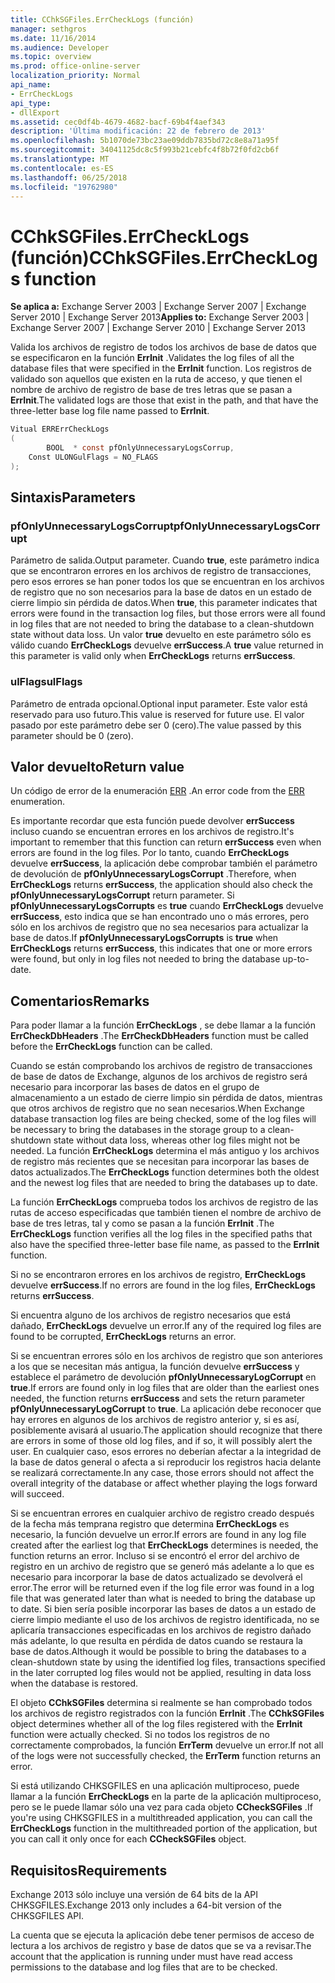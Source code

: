```yaml
---
title: CChkSGFiles.ErrCheckLogs (función)
manager: sethgros
ms.date: 11/16/2014
ms.audience: Developer
ms.topic: overview
ms.prod: office-online-server
localization_priority: Normal
api_name:
- ErrCheckLogs
api_type:
- dllExport
ms.assetid: cec0df4b-4679-4682-bacf-69b4f4aef343
description: 'Última modificación: 22 de febrero de 2013'
ms.openlocfilehash: 5b1070de73bc23ae09ddb7835bd72c8e8a71a95f
ms.sourcegitcommit: 34041125dc8c5f993b21cebfc4f8b72f0fd2cb6f
ms.translationtype: MT
ms.contentlocale: es-ES
ms.lasthandoff: 06/25/2018
ms.locfileid: "19762980"
---
```

# <a name="cchksgfileserrchecklogs-function"></a><span data-ttu-id="5d525-103">CChkSGFiles.ErrCheckLogs (función)</span><span class="sxs-lookup"><span data-stu-id="5d525-103">CChkSGFiles.ErrCheckLogs function</span></span>

<span data-ttu-id="5d525-104">**Se aplica a:** Exchange Server 2003 | Exchange Server 2007 | Exchange Server 2010 | Exchange Server 2013</span><span class="sxs-lookup"><span data-stu-id="5d525-104">**Applies to:** Exchange Server 2003 | Exchange Server 2007 | Exchange Server 2010 | Exchange Server 2013</span></span>
  
<span data-ttu-id="5d525-105">Valida los archivos de registro de todos los archivos de base de datos que se especificaron en la función **ErrInit** .</span><span class="sxs-lookup"><span data-stu-id="5d525-105">Validates the log files of all the database files that were specified in the **ErrInit** function.</span></span> <span data-ttu-id="5d525-106">Los registros de validado son aquellos que existen en la ruta de acceso, y que tienen el nombre de archivo de registro de base de tres letras que se pasan a **ErrInit**.</span><span class="sxs-lookup"><span data-stu-id="5d525-106">The validated logs are those that exist in the path, and that have the three-letter base log file name passed to **ErrInit**.</span></span>
  
```cs
Vitual ERRErrCheckLogs 
(
        BOOL  * const pfOnlyUnnecessaryLogsCorrup,
    Const ULONGulFlags = NO_FLAGS
);

```

## <a name="parameters"></a><span data-ttu-id="5d525-107">Sintaxis</span><span class="sxs-lookup"><span data-stu-id="5d525-107">Parameters</span></span>

### <a name="pfonlyunnecessarylogscorrupt"></a><span data-ttu-id="5d525-108">pfOnlyUnnecessaryLogsCorrupt</span><span class="sxs-lookup"><span data-stu-id="5d525-108">pfOnlyUnnecessaryLogsCorrupt</span></span> 
  
<span data-ttu-id="5d525-109">Parámetro de salida.</span><span class="sxs-lookup"><span data-stu-id="5d525-109">Output parameter.</span></span> <span data-ttu-id="5d525-110">Cuando **true**, este parámetro indica que se encontraron errores en los archivos de registro de transacciones, pero esos errores se han poner todos los que se encuentran en los archivos de registro que no son necesarios para la base de datos en un estado de cierre limpio sin pérdida de datos.</span><span class="sxs-lookup"><span data-stu-id="5d525-110">When **true**, this parameter indicates that errors were found in the transaction log files, but those errors were all found in log files that are not needed to bring the database to a clean-shutdown state without data loss.</span></span> <span data-ttu-id="5d525-111">Un valor **true** devuelto en este parámetro sólo es válido cuando **ErrCheckLogs** devuelve **errSuccess**.</span><span class="sxs-lookup"><span data-stu-id="5d525-111">A **true** value returned in this parameter is valid only when **ErrCheckLogs** returns **errSuccess**.</span></span> 
    
### <a name="ulflags"></a><span data-ttu-id="5d525-112">ulFlags</span><span class="sxs-lookup"><span data-stu-id="5d525-112">ulFlags</span></span>
  
<span data-ttu-id="5d525-113">Parámetro de entrada opcional.</span><span class="sxs-lookup"><span data-stu-id="5d525-113">Optional input parameter.</span></span> <span data-ttu-id="5d525-114">Este valor está reservado para uso futuro.</span><span class="sxs-lookup"><span data-stu-id="5d525-114">This value is reserved for future use.</span></span> <span data-ttu-id="5d525-115">El valor pasado por este parámetro debe ser 0 (cero).</span><span class="sxs-lookup"><span data-stu-id="5d525-115">The value passed by this parameter should be 0 (zero).</span></span>
    
## <a name="return-value"></a><span data-ttu-id="5d525-116">Valor devuelto</span><span class="sxs-lookup"><span data-stu-id="5d525-116">Return value</span></span>

<span data-ttu-id="5d525-117">Un código de error de la enumeración [ERR](cchksgfiles-err-enumeration.md) .</span><span class="sxs-lookup"><span data-stu-id="5d525-117">An error code from the [ERR](cchksgfiles-err-enumeration.md) enumeration.</span></span> 
  
<span data-ttu-id="5d525-118">Es importante recordar que esta función puede devolver **errSuccess** incluso cuando se encuentran errores en los archivos de registro.</span><span class="sxs-lookup"><span data-stu-id="5d525-118">It's important to remember that this function can return **errSuccess** even when errors are found in the log files.</span></span> <span data-ttu-id="5d525-119">Por lo tanto, cuando **ErrCheckLogs** devuelve **errSuccess**, la aplicación debe comprobar también el parámetro de devolución de **pfOnlyUnnecessaryLogsCorrupt** .</span><span class="sxs-lookup"><span data-stu-id="5d525-119">Therefore, when **ErrCheckLogs** returns **errSuccess**, the application should also check the  **pfOnlyUnnecessaryLogsCorrupt** return parameter.</span></span> <span data-ttu-id="5d525-120">Si **pfOnlyUnnecessaryLogsCorrupts** es **true** cuando **ErrCheckLogs** devuelve **errSuccess**, esto indica que se han encontrado uno o más errores, pero sólo en los archivos de registro que no sea necesarios para actualizar la base de datos.</span><span class="sxs-lookup"><span data-stu-id="5d525-120">If **pfOnlyUnnecessaryLogsCorrupts** is **true** when **ErrCheckLogs** returns **errSuccess**, this indicates that one or more errors were found, but only in log files not needed to bring the database up-to-date.</span></span>
  
## <a name="remarks"></a><span data-ttu-id="5d525-121">Comentarios</span><span class="sxs-lookup"><span data-stu-id="5d525-121">Remarks</span></span>

<span data-ttu-id="5d525-122">Para poder llamar a la función **ErrCheckLogs** , se debe llamar a la función **ErrCheckDbHeaders** .</span><span class="sxs-lookup"><span data-stu-id="5d525-122">The **ErrCheckDbHeaders** function must be called before the **ErrCheckLogs** function can be called.</span></span> 
  
<span data-ttu-id="5d525-123">Cuando se están comprobando los archivos de registro de transacciones de base de datos de Exchange, algunos de los archivos de registro será necesario para incorporar las bases de datos en el grupo de almacenamiento a un estado de cierre limpio sin pérdida de datos, mientras que otros archivos de registro que no sean necesarios.</span><span class="sxs-lookup"><span data-stu-id="5d525-123">When Exchange database transaction log files are being checked, some of the log files will be necessary to bring the databases in the storage group to a clean-shutdown state without data loss, whereas other log files might not be needed.</span></span> <span data-ttu-id="5d525-124">La función **ErrCheckLogs** determina el más antiguo y los archivos de registro más recientes que se necesitan para incorporar las bases de datos actualizados.</span><span class="sxs-lookup"><span data-stu-id="5d525-124">The **ErrCheckLogs** function determines both the oldest and the newest log files that are needed to bring the databases up to date.</span></span> 
  
<span data-ttu-id="5d525-125">La función **ErrCheckLogs** comprueba todos los archivos de registro de las rutas de acceso especificadas que también tienen el nombre de archivo de base de tres letras, tal y como se pasan a la función **ErrInit** .</span><span class="sxs-lookup"><span data-stu-id="5d525-125">The **ErrCheckLogs** function verifies all the log files in the specified paths that also have the specified three-letter base file name, as passed to the **ErrInit** function.</span></span> 
  
<span data-ttu-id="5d525-126">Si no se encontraron errores en los archivos de registro, **ErrCheckLogs** devuelve **errSuccess**.</span><span class="sxs-lookup"><span data-stu-id="5d525-126">If no errors are found in the log files, **ErrCheckLogs** returns **errSuccess**.</span></span> 
  
<span data-ttu-id="5d525-127">Si encuentra alguno de los archivos de registro necesarios que está dañado, **ErrCheckLogs** devuelve un error.</span><span class="sxs-lookup"><span data-stu-id="5d525-127">If any of the required log files are found to be corrupted, **ErrCheckLogs** returns an error.</span></span> 
  
<span data-ttu-id="5d525-128">Si se encuentran errores sólo en los archivos de registro que son anteriores a los que se necesitan más antigua, la función devuelve **errSuccess** y establece el parámetro de devolución **pfOnlyUnnecessaryLogCorrupt** en **true**.</span><span class="sxs-lookup"><span data-stu-id="5d525-128">If errors are found only in log files that are older than the earliest ones needed, the function returns **errSuccess** and sets the return parameter **pfOnlyUnnecessaryLogCorrupt** to **true**.</span></span> <span data-ttu-id="5d525-129">La aplicación debe reconocer que hay errores en algunos de los archivos de registro anterior y, si es así, posiblemente avisará al usuario.</span><span class="sxs-lookup"><span data-stu-id="5d525-129">The application should recognize that there are errors in some of those old log files, and if so, it will possibly alert the user.</span></span> <span data-ttu-id="5d525-130">En cualquier caso, esos errores no deberían afectar a la integridad de la base de datos general o afecta a si reproducir los registros hacia delante se realizará correctamente.</span><span class="sxs-lookup"><span data-stu-id="5d525-130">In any case, those errors should not affect the overall integrity of the database or affect whether playing the logs forward will succeed.</span></span>
  
<span data-ttu-id="5d525-131">Si se encuentran errores en cualquier archivo de registro creado después de la fecha más temprana registro que determina **ErrCheckLogs** es necesario, la función devuelve un error.</span><span class="sxs-lookup"><span data-stu-id="5d525-131">If errors are found in any log file created after the earliest log that **ErrCheckLogs** determines is needed, the function returns an error.</span></span> <span data-ttu-id="5d525-132">Incluso si se encontró el error del archivo de registro en un archivo de registro que se generó más adelante a lo que es necesario para incorporar la base de datos actualizado se devolverá el error.</span><span class="sxs-lookup"><span data-stu-id="5d525-132">The error will be returned even if the log file error was found in a log file that was generated later than what is needed to bring the database up to date.</span></span> <span data-ttu-id="5d525-133">Si bien sería posible incorporar las bases de datos a un estado de cierre limpio mediante el uso de los archivos de registro identificada, no se aplicaría transacciones especificadas en los archivos de registro dañado más adelante, lo que resulta en pérdida de datos cuando se restaura la base de datos.</span><span class="sxs-lookup"><span data-stu-id="5d525-133">Although it would be possible to bring the databases to a clean-shutdown state by using the identified log files, transactions specified in the later corrupted log files would not be applied, resulting in data loss when the database is restored.</span></span> 
  
<span data-ttu-id="5d525-134">El objeto **CChkSGFiles** determina si realmente se han comprobado todos los archivos de registro registrados con la función **ErrInit** .</span><span class="sxs-lookup"><span data-stu-id="5d525-134">The **CChkSGFiles** object determines whether all of the log files registered with the **ErrInit** function were actually checked.</span></span> <span data-ttu-id="5d525-135">Si no todos los registros de no correctamente comprobados, la función **ErrTerm** devuelve un error.</span><span class="sxs-lookup"><span data-stu-id="5d525-135">If not all of the logs were not successfully checked, the **ErrTerm** function returns an error.</span></span> 
  
<span data-ttu-id="5d525-136">Si está utilizando CHKSGFILES en una aplicación multiproceso, puede llamar a la función **ErrCheckLogs** en la parte de la aplicación multiproceso, pero se le puede llamar sólo una vez para cada objeto **CCheckSGFiles** .</span><span class="sxs-lookup"><span data-stu-id="5d525-136">If you're using CHKSGFILES in a multithreaded application, you can call the **ErrCheckLogs** function in the multithreaded portion of the application, but you can call it only once for each **CCheckSGFiles** object.</span></span> 
  
## <a name="requirements"></a><span data-ttu-id="5d525-137">Requisitos</span><span class="sxs-lookup"><span data-stu-id="5d525-137">Requirements</span></span>

<span data-ttu-id="5d525-138">Exchange 2013 sólo incluye una versión de 64 bits de la API CHKSGFILES.</span><span class="sxs-lookup"><span data-stu-id="5d525-138">Exchange 2013 only includes a 64-bit version of the CHKSGFILES API.</span></span>
  
<span data-ttu-id="5d525-139">La cuenta que se ejecuta la aplicación debe tener permisos de acceso de lectura a los archivos de registro y base de datos que se va a revisar.</span><span class="sxs-lookup"><span data-stu-id="5d525-139">The account that the application is running under must have read access permissions to the database and log files that are to be checked.</span></span>
  

